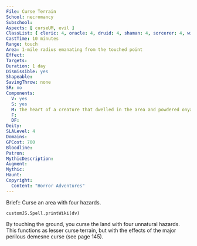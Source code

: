 ```yaml
---
File: Curse Terrain
School: necromancy
Subschool: 
Aspects: [ curseUM, evil ]
ClassList: { cleric: 4, oracle: 4, druid: 4, shaman: 4, sorcerer: 4, wizard: 4, witch: 4 }
CastTime: 10 minutes
Range: touch
Area: 1-mile radius emanating from the touched point
Effect: 
Targets: 
Duration: 1 day
Dismissible: yes
Shapeable: 
SavingThrow: none
SR: no
Components:
  V: yes
  S: yes
  M: the heart of a creature that dwelled in the area and powdered onyx worth 700 gp
  F: 
  DF: 
Deity: 
SLALevel: 4
Domains: 
GPCost: 700
Bloodline: 
Patron: 
MythicDescription: 
Augment: 
Mythic: 
Haunt: 
Copyright:
  Content: "Horror Adventures"
---
```

Brief:: Curse an area with four hazards.

```dataviewjs
customJS.Spell.printWiki(dv)
```

By touching the ground, you curse the land with four unnatural hazards. This functions as lesser curse terrain, but with the effects of the major perilous demesne curse (see page 145).
